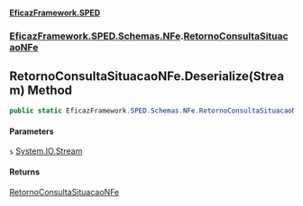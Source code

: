 #### [EficazFramework.SPED](EficazFrameworkSPED.md 'EficazFramework SPED')
### [EficazFramework.SPED.Schemas.NFe](EficazFramework.SPED.Schemas.NFe.md 'EficazFramework.SPED.Schemas.NFe').[RetornoConsultaSituacaoNFe](EficazFramework.SPED.Schemas.NFe/RetornoConsultaSituacaoNFe.md 'EficazFramework.SPED.Schemas.NFe.RetornoConsultaSituacaoNFe')

## RetornoConsultaSituacaoNFe.Deserialize(Stream) Method

```csharp
public static EficazFramework.SPED.Schemas.NFe.RetornoConsultaSituacaoNFe Deserialize(System.IO.Stream s);
```
#### Parameters

<a name='EficazFramework.SPED.Schemas.NFe.RetornoConsultaSituacaoNFe.Deserialize(System.IO.Stream).s'></a>

`s` [System.IO.Stream](https://docs.microsoft.com/en-us/dotnet/api/System.IO.Stream 'System.IO.Stream')

#### Returns
[RetornoConsultaSituacaoNFe](EficazFramework.SPED.Schemas.NFe/RetornoConsultaSituacaoNFe.md 'EficazFramework.SPED.Schemas.NFe.RetornoConsultaSituacaoNFe')